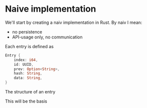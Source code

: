 # Naive implementation
We'll start by creating a naiv implementation in Rust. By naiv I mean:

- no persistence
- API-usage only, no communication

Each entry is defined as

```rs
Entry {
    index: i64,
    id: UUID,
    prev: Option<String>,
    hash: String,
    data: String,
}
```

The structure of an entry



This will be the basis
